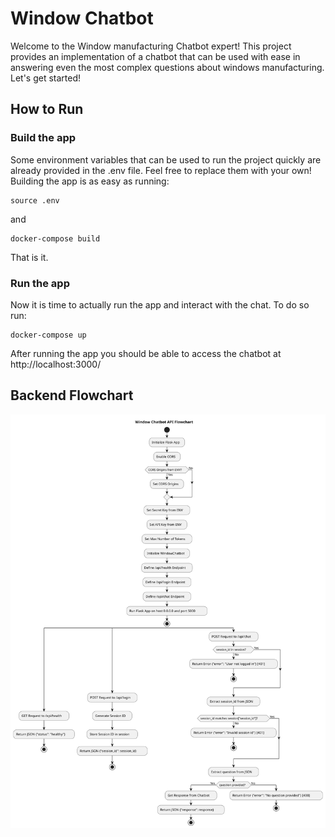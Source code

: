 # Window Chatbot

Welcome to the Window manufacturing Chatbot expert! This project provides an implementation of a chatbot that can be used with ease in answering even the most complex questions about windows manufacturing. Let's get started!

## How to Run

### Build the app

Some environment variables that can be used to run the project quickly are already provided in the .env file. Feel free to replace them with your own! Building the app is as easy as running:

```
source .env
```

and

```
docker-compose build
```

That is it.

### Run the app

Now it is time to actually run the app and interact with the chat. To do so run:

```
docker-compose up
```

After running the app you should be able to access the chatbot at http://localhost:3000/

## Backend Flowchart

![backend flowchart](./flowchart.svg)
